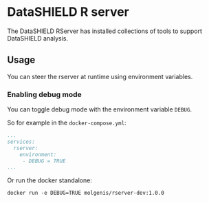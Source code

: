 # DataSHIELD R server
The DataSHIELD RServer has installed collections of tools to support DataSHIELD analysis.

## Usage
You can steer the rserver at runtime using environment variables.

### Enabling debug mode
You can toggle debug mode with the environment variable `DEBUG`.

So for example in the `docker-compose.yml`:

```yaml
...
services:
  rserver:
    environment: 
     - DEBUG = TRUE
...
```

Or run the docker standalone:

`docker run -e DEBUG=TRUE molgenis/rserver-dev:1.0.0`